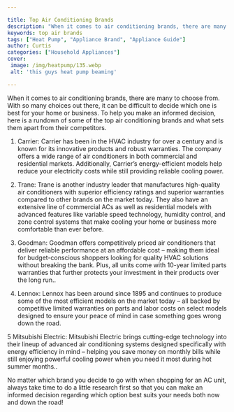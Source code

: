 ```yaml
---

title: Top Air Conditioning Brands
description: "When it comes to air conditioning brands, there are many to choose from. With so many choices out there, it can be difficult to de...see more"
keywords: top air brands
tags: ["Heat Pump", "Appliance Brand", "Appliance Guide"]
author: Curtis
categories: ["Household Appliances"]
cover: 
 image: /img/heatpump/135.webp
 alt: 'this guys heat pump beaming'

---
```


When it comes to air conditioning brands, there are many to choose from. With so many choices out there, it can be difficult to decide which one is best for your home or business. To help you make an informed decision, here is a rundown of some of the top air conditioning brands and what sets them apart from their competitors.

1. Carrier: Carrier has been in the HVAC industry for over a century and is known for its innovative products and robust warranties. The company offers a wide range of air conditioners in both commercial and residential markets. Additionally, Carrier’s energy-efficient models help reduce your electricity costs while still providing reliable cooling power. 

2. Trane: Trane is another industry leader that manufactures high-quality air conditioners with superior efficiency ratings and superior warranties compared to other brands on the market today. They also have an extensive line of commercial ACs as well as residential models with advanced features like variable speed technology, humidity control, and zone control systems that make cooling your home or business more comfortable than ever before. 

3. Goodman: Goodman offers competitively priced air conditioners that deliver reliable performance at an affordable cost – making them ideal for budget-conscious shoppers looking for quality HVAC solutions without breaking the bank. Plus, all units come with 10-year limited parts warranties that further protects your investment in their products over the long run.. 

4. Lennox: Lennox has been around since 1895 and continues to produce some of the most efficient models on the market today – all backed by competitive limited warranties on parts and labor costs on select models designed to ensure your peace of mind in case something goes wrong down the road. 

 5 Mitsubishi Electric: Mitsubishi Electric brings cutting-edge technology into their lineup of advanced air conditioning systems designed specifically with energy efficiency in mind – helping you save money on monthly bills while still enjoying powerful cooling power when you need it most during hot summer months.. 

 No matter which brand you decide to go with when shopping for an AC unit, always take time to do a little research first so that you can make an informed decision regarding which option best suits your needs both now and down the road!
